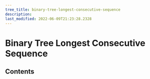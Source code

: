 ```yaml
---
tree_title: binary-tree-longest-consecutive-sequence
description: 
last_modified: 2022-06-09T21:23:28.2328
---
```


# Binary Tree Longest Consecutive Sequence

## Contents
